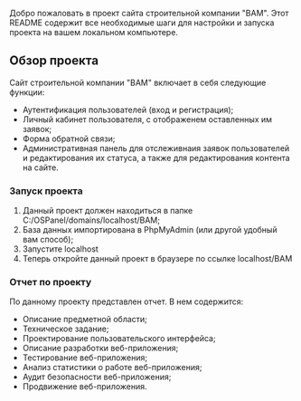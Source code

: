 Добро пожаловать в проект сайта строительной компании "BAM". Этот README содержит все необходимые шаги для настройки и запуска проекта на вашем локальном компьютере.

## Обзор проекта

Сайт строительной компании "BAM" включает в себя следующие функции:
- Аутентификация пользователей (вход и регистрация);
- Личный кабинет пользователя, с отображенем оставленных им заявок;
- Форма обратной связи;
- Административная панель для отслеживнаия заявок пользователей и редактирования их статуса, а также для редактирования контента на сайте.

### Запуск проекта

1. Данный проект должен находиться в папке C:/OSPanel/domains/localhost/BAM;
2. База данных импортирована в PhpMyAdmin (или другой удобный вам способ);
3. Запустите localhost
4. Теперь откройте данный проект в браузере по ссылке localhost/BAM

### Отчет по проекту

По данному проекту представлен отчет. В нем содержится:
- Описание предметной области;
- Техническое задание;
- Проектирование пользовательского интерфейса;
- Описание разработки веб-приложения;
- Тестирование веб-приложения;
- Анализ статистики о работе веб-приложения;
- Аудит безопасности веб-приложения;
- Продвижение веб-приложения.




